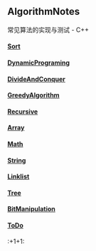## AlgorithmNotes

常见算法的实现与测试 - C++

#### [Sort](/Sort/ReadMe.md)

#### [DynamicPrograming](/DynamicPrograming/ReadMe.md)

#### [DivideAndConquer](/DivideAndConquer/ReadMe.md)

#### [GreedyAlgorithm](/GreedyAlgorithm/ReadMe.md)

#### [Recursive](/Recursive/ReadMe.md)

#### [Array](/Array/ReadMe.md)

#### [Math](/Math/ReadMe.md)

#### [String](/String/ReadMe.md)

#### [Linklist](/Linklist/ReadMe.md)

#### [Tree](/Tree/ReadMe.md)

#### [BitManipulation](/BitManipulation/ReadMe.md)

#### [ToDo](/ToDo.md)

:+1+1:

